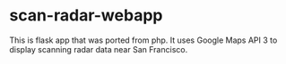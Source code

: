 # scan-radar-webapp

This is flask app that was ported from php. It uses Google Maps API 3 to display scanning radar data 
near San Francisco. 
